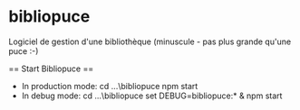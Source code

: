 # bibliopuce
Logiciel de gestion d'une bibliothèque (minuscule - pas plus grande qu'une puce :-)


== Start Bibliopuce ==

* In production mode:
  cd ...\bibliopuce
  npm start
* In debug mode:
  cd ...\bibliopuce
  set DEBUG=bibliopuce:* & npm start
  
